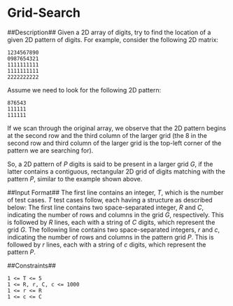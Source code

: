 Grid-Search
======
##Description##
Given a 2D array of digits, try to find the location of a given 2D pattern of
digits. For example, consider the following 2D matrix:
```
1234567890
0987654321
1111111111
1111111111
2222222222
```

Assume we need to look for the following 2D pattern:
```
876543
111111
111111
```
If we scan through the original array, we observe that the 2D pattern begins at
the second row and the third column of the larger grid (the 8 in the second row
and third column of the larger grid is the top-left corner of the pattern we are
searching for).

So, a 2D pattern of _P_ digits is said to be present in a larger grid _G_, if
the latter contains a contiguous, rectangular 2D grid of digits matching with
the pattern _P_, similar to the example shown above.

##Input Format##
The first line contains an integer, _T_, which is the number of test cases. _T_
test cases follow, each having a structure as described below:
The first line contains two space-separated integer, _R_ and _C_, indicating the
number of rows and columns in the grid _G_, respectively.
This is followed by _R_ lines, each with a string of _C_ digits, which represent
the grid _G_.
The following line contains two space-separated integers, _r_ and _c_,
indicating the number of rows and columns in the pattern grid _P_.
This is followed by _r_ lines, each with a string of _c_ digits, which represent
the pattern _P_.

##Constraints##
```
1 <= T <= 5
1 <= R, r, C, c <= 1000
1 <= r <= R
1 <= c <= C
```
